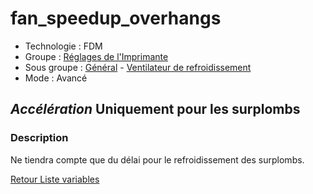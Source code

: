 # fan_speedup_overhangs

* Technologie : FDM
* Groupe : [Réglages de l'Imprimante](../printer_settings/printer_settings.md)
* Sous groupe : [Général](../printer_settings/printer_settings.md#général) - [Ventilateur de refroidissement](../printer_settings/printer_settings.md#ventilateur-de-refroidissement)
* Mode : Avancé

## *Accélération* Uniquement pour les surplombs

### Description

Ne tiendra compte que du délai pour le refroidissement des surplombs.

[Retour Liste variables](variable_list.md)